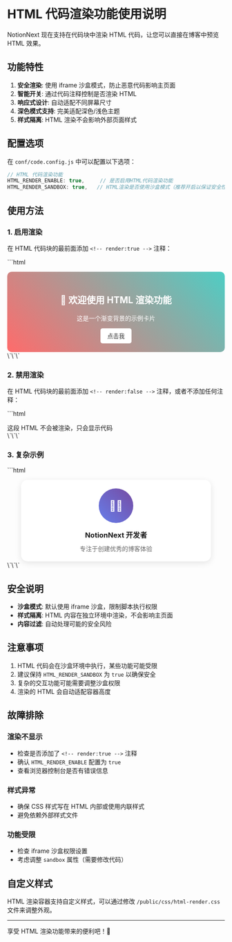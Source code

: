 # HTML 代码渲染功能使用说明

NotionNext 现在支持在代码块中渲染 HTML 代码，让您可以直接在博客中预览 HTML 效果。

## 功能特性

1. **安全渲染**: 使用 iframe 沙盒模式，防止恶意代码影响主页面
2. **智能开关**: 通过代码注释控制是否渲染 HTML
3. **响应式设计**: 自动适配不同屏幕尺寸
4. **深色模式支持**: 完美适配深色/浅色主题
5. **样式隔离**: HTML 渲染不会影响外部页面样式

## 配置选项

在 `conf/code.config.js` 中可以配置以下选项：

```javascript
// HTML 代码渲染功能
HTML_RENDER_ENABLE: true,     // 是否启用HTML代码渲染功能
HTML_RENDER_SANDBOX: true,   // HTML渲染是否使用沙盒模式（推荐开启以保证安全性）
```

## 使用方法

### 1. 启用渲染

在 HTML 代码块的最前面添加 `<!-- render:true -->` 注释：

\`\`\`html
<!-- render:true -->
<div style="background: linear-gradient(45deg, #ff6b6b, #4ecdc4); padding: 20px; border-radius: 10px; color: white; text-align: center;">
  <h2>🎉 欢迎使用 HTML 渲染功能</h2>
  <p>这是一个渐变背景的示例卡片</p>
  <button onclick="alert('Hello NotionNext!')" style="background: white; color: #333; border: none; padding: 8px 16px; border-radius: 5px; cursor: pointer;">
    点击我
  </button>
</div>
\`\`\`

### 2. 禁用渲染

在 HTML 代码块的最前面添加 `<!-- render:false -->` 注释，或者不添加任何注释：

\`\`\`html
<!-- render:false -->
<div>这段 HTML 不会被渲染，只会显示代码</div>
\`\`\`

### 3. 复杂示例

\`\`\`html
<!-- render:true -->
<!DOCTYPE html>
<html>
<head>
    <style>
        .card {
            max-width: 400px;
            margin: 0 auto;
            padding: 20px;
            border-radius: 15px;
            box-shadow: 0 4px 15px rgba(0,0,0,0.1);
            background: white;
            transition: transform 0.3s ease;
        }
        .card:hover {
            transform: translateY(-5px);
        }
        .avatar {
            width: 80px;
            height: 80px;
            border-radius: 50%;
            margin: 0 auto 15px;
            background: linear-gradient(45deg, #667eea, #764ba2);
            display: flex;
            align-items: center;
            justify-content: center;
            color: white;
            font-size: 24px;
        }
    </style>
</head>
<body>
    <div class="card">
        <div class="avatar">👨‍💻</div>
        <h3 style="text-align: center; margin: 0 0 10px 0;">NotionNext 开发者</h3>
        <p style="text-align: center; color: #666; margin: 0;">
            专注于创建优秀的博客体验
        </p>
    </div>
</body>
</html>
\`\`\`

## 安全说明

- **沙盒模式**: 默认使用 iframe 沙盒，限制脚本执行权限
- **样式隔离**: HTML 内容在独立环境中渲染，不会影响主页面
- **内容过滤**: 自动处理可能的安全风险

## 注意事项

1. HTML 代码会在沙盒环境中执行，某些功能可能受限
2. 建议保持 `HTML_RENDER_SANDBOX` 为 `true` 以确保安全
3. 复杂的交互功能可能需要调整沙盒权限
4. 渲染的 HTML 会自动适配容器高度

## 故障排除

### 渲染不显示
- 检查是否添加了 `<!-- render:true -->` 注释
- 确认 `HTML_RENDER_ENABLE` 配置为 `true`
- 查看浏览器控制台是否有错误信息

### 样式异常
- 确保 CSS 样式写在 HTML 内部或使用内联样式
- 避免依赖外部样式文件

### 功能受限
- 检查 iframe 沙盒权限设置
- 考虑调整 `sandbox` 属性（需要修改代码）

## 自定义样式

HTML 渲染容器支持自定义样式，可以通过修改 `/public/css/html-render.css` 文件来调整外观。

---

享受 HTML 渲染功能带来的便利吧！🚀